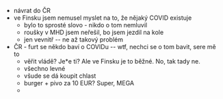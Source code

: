- návrat do ČR
- ve Finsku jsem nemusel myslet na to, že nějaký COVID existuje
    - bylo to sprosté slovo - nikdo o tom nemluvil
    - roušky v MHD jsem neřešil, bo jsem jezdil na kole
    - jen vevnitř -- ne až takový problém
- ČR - furt se někdo baví o COVIDu -- wtf, nechci se o tom bavit, sere mě to
    - věřit vládě? Je\*e ti? Ale ve Finsku je to běžné. No, tak tady ne.
    - všechno levné
    - všude se dá koupit chlast
    - burger + pivo za 10 EUR? Super, MEGA
    - 
